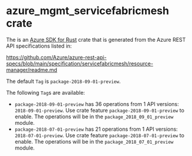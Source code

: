 # azure_mgmt_servicefabricmesh crate

The is an [Azure SDK for Rust](https://github.com/Azure/azure-sdk-for-rust) crate that is generated from the Azure REST API specifications listed in:

https://github.com/Azure/azure-rest-api-specs/blob/main/specification/servicefabricmesh/resource-manager/readme.md

The default `Tag` is `package-2018-09-01-preview`.

The following `Tag`s are available:

- `package-2018-09-01-preview` has 36 operations from 1 API versions: `2018-09-01-preview`. Use crate feature `package-2018-09-01-preview` to enable. The operations will be in the `package_2018_09_01_preview` module.
- `package-2018-07-01-preview` has 21 operations from 1 API versions: `2018-07-01-preview`. Use crate feature `package-2018-07-01-preview` to enable. The operations will be in the `package_2018_07_01_preview` module.